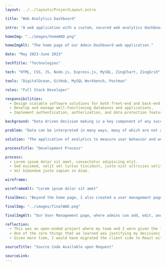 ```yaml
---
layout: ../../layouts/ProjectLayout.astro

title: "Web Analytics Dashboard"

intro: "A web application with a custom, secured web analytics dashboard and reporting system."

homeImg: "../images/homeWAD.png"

homeImgAlt: "The home page of our Admin Dashboard web application."

date: "May 2023-June 2023"

techTitle: "Technologies"

tech: "HTML, CSS, JS, Node.js, Express.js, MySQL, ZingChart, ZingGrid"

tools: "DigitalOcean, GitHub, MySQL Workbench, Postman"

roles: "Full Stack Developer"

responsibilities:
  - Design scalable software solutions for both front-end and back-end development processes.
  - Develop and manage well-functioning databases and applications,
  - Implement authentication, authorization, and data protection features.

background: "Data driven decision making is a key component of any successful business. The ability to collect, interpret, and analyze data is a skill that is in high demand. With data, business can make decisions that are based on evidence rather than assumptions, which is especially true in web development."

problem: "Data can be interpreted in many ways, many of which are not accurate. Poorly gathered data can lead to poor decisions and poor results. It is easy to justify a decision based on data that is not accurate. For example, if a website has a high bounce rate, it is easy to assume that the website is not performing well. However, if the website is a single page application, a high bounce rate is expected. The bounce rate is not an accurate measure of the website's performance. The problem is that many web developers do not know how to properly interpret data, and therefore make decisions based on inaccurate data."

solution: "The application of analytics to measure user behavior and website performance enables us to shift our web development standards from assumptions to evidence based on data. Correctly interpreting data allows us to make better decisions and achieve better results. The goal of this project is to create a web analytics dashboard that will allow us to collect, interpret, and analyze data in order to make better decisions and achieve better results."

processTitle: "Development Process"

process:
  - Lorem ipsum dolor sit amet, consectetur adipiscing elit.
  - Sed euismod, velit vel luctus tincidunt, justo nisl ultricies velit.
  - Vel bibendum justo sapien in diam.

wireframe:

wireframeAlt: "Lorem ipsum dolor sit amet"

finalDesc: "Beyond the home page, I also created a user management page, building our own REST API where admins can add, edit, and delete users."

finalImg: "../images/finalWAD.png"

finalImgAlt: "Our User Management page, where admins can add, edit, and delete users."

reflection:
  - This was an open-ended project where my team and I were given the freedom to choose how we wanted to implement the features. We were given a list of features that we needed to implement, but we were not given any guidance on how to implement them.
  - One of the core things that we learned was justifying my decisions and weighing tradeoffs. While the modern approach might see the most popular, it is not always the best approach. Many older technologies are still used today because they are more reliable and more secure. I learned how to weigh the tradeoffs between using a modern approach and using an older approach.
  - Given more time, I would have migrated the client side to React with Tailwind.css to develop a more responsive website faster. I would have also added more features to the dashboard, such as a user profile page, a page to view and edit user settings, and a page to view and edit user permissions.

sourceTitle: "Source Code Available upon Request"

sourceLink:
---
```

